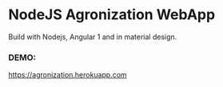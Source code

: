 # NodeJS Agronization WebApp
Build with Nodejs, Angular 1 and in material design.

### DEMO:
https://agronization.herokuapp.com
